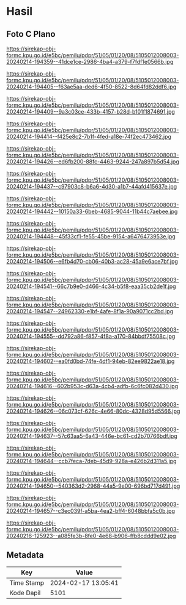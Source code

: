 # Hasil

## Foto C Plano

https://sirekap-obj-formc.kpu.go.id/e5bc/pemilu/pdpr/51/05/01/20/08/5105012008003-20240214-194359--41dce1ce-2986-4ba4-a379-f7fdf1e0566b.jpg

https://sirekap-obj-formc.kpu.go.id/e5bc/pemilu/pdpr/51/05/01/20/08/5105012008003-20240214-194405--f63ae5aa-ded6-4f50-8522-8d64fd82ddf6.jpg

https://sirekap-obj-formc.kpu.go.id/e5bc/pemilu/pdpr/51/05/01/20/08/5105012008003-20240214-194409--9a3c03ce-433b-4157-b28d-b101f1874691.jpg

https://sirekap-obj-formc.kpu.go.id/e5bc/pemilu/pdpr/51/05/01/20/08/5105012008003-20240214-194414--f425e8c2-7b1f-4fed-a18e-74f2ec473462.jpg

https://sirekap-obj-formc.kpu.go.id/e5bc/pemilu/pdpr/51/05/01/20/08/5105012008003-20240214-194426--ed6fb200-88fc-4463-9244-247a897b5d54.jpg

https://sirekap-obj-formc.kpu.go.id/e5bc/pemilu/pdpr/51/05/01/20/08/5105012008003-20240214-194437--c97903c8-b6a6-4d30-a1b7-44afd415637e.jpg

https://sirekap-obj-formc.kpu.go.id/e5bc/pemilu/pdpr/51/05/01/20/08/5105012008003-20240214-194442--10150a33-6beb-4685-9044-11b44c7aebee.jpg

https://sirekap-obj-formc.kpu.go.id/e5bc/pemilu/pdpr/51/05/01/20/08/5105012008003-20240214-194448--45f33cf1-fe55-45be-9154-a6476473953e.jpg

https://sirekap-obj-formc.kpu.go.id/e5bc/pemilu/pdpr/51/05/01/20/08/5105012008003-20240214-194506--e6fb4d70-cb06-40b3-ac28-45a9e6ace7bf.jpg

https://sirekap-obj-formc.kpu.go.id/e5bc/pemilu/pdpr/51/05/01/20/08/5105012008003-20240214-194541--66c7b9e0-d466-4c34-b5f8-eaa35cb2de1f.jpg

https://sirekap-obj-formc.kpu.go.id/e5bc/pemilu/pdpr/51/05/01/20/08/5105012008003-20240214-194547--24962330-e1bf-4afe-8f1a-90a9071cc2bd.jpg

https://sirekap-obj-formc.kpu.go.id/e5bc/pemilu/pdpr/51/05/01/20/08/5105012008003-20240214-194555--dd792a86-f857-4f8a-a170-84bbdf75508c.jpg

https://sirekap-obj-formc.kpu.go.id/e5bc/pemilu/pdpr/51/05/01/20/08/5105012008003-20240214-194602--ea0fd0bd-74fe-4df1-94eb-82ee9822ae18.jpg

https://sirekap-obj-formc.kpu.go.id/e5bc/pemilu/pdpr/51/05/01/20/08/5105012008003-20240214-194616--602b953c-d63a-4cb4-adfb-6c6fc082d430.jpg

https://sirekap-obj-formc.kpu.go.id/e5bc/pemilu/pdpr/51/05/01/20/08/5105012008003-20240214-194626--06c073cf-626c-4e66-80dc-4328d95d5566.jpg

https://sirekap-obj-formc.kpu.go.id/e5bc/pemilu/pdpr/51/05/01/20/08/5105012008003-20240214-194637--57c63aa5-6a43-446e-bc61-cd2b70766bdf.jpg

https://sirekap-obj-formc.kpu.go.id/e5bc/pemilu/pdpr/51/05/01/20/08/5105012008003-20240214-194644--ccb7feca-7deb-45d9-928a-e426b2d311a5.jpg

https://sirekap-obj-formc.kpu.go.id/e5bc/pemilu/pdpr/51/05/01/20/08/5105012008003-20240214-194650--540363d2-2968-44a5-9e00-696bd717d491.jpg

https://sirekap-obj-formc.kpu.go.id/e5bc/pemilu/pdpr/51/05/01/20/08/5105012008003-20240214-194657--c3ec039f-a5ba-4ea2-bff4-6048bbfa5c0b.jpg

https://sirekap-obj-formc.kpu.go.id/e5bc/pemilu/pdpr/51/05/01/20/08/5105012008003-20240216-125923--a085fe3b-8fe0-4e68-b906-ffb8cddd9e02.jpg


## Metadata

| Key        | Value               |
| ---------- | ------------------- |
| Time Stamp | 2024-02-17 13:05:41 |
| Kode Dapil | 5101                |



